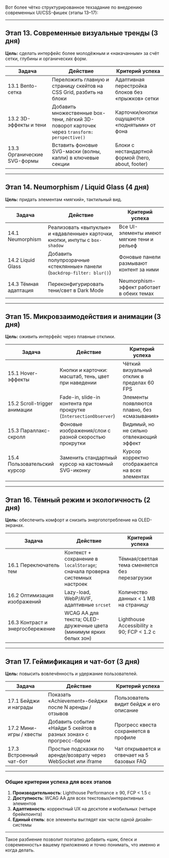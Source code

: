Вот более чётко структурированное техзадание по внедрению современных UI/CSS-фишек (этапы 13–17):

---

## Этап 13. Современные визуальные тренды (3 дня)

**Цель:** сделать интерфейс более молодёжным и «накачанным» за счёт сетки, глубины и органических форм.

| Задача                       | Действие                                                                                     | Критерий успеха                                    |
| ---------------------------- | -------------------------------------------------------------------------------------------- | -------------------------------------------------- |
| 13.1  Bento-сетка            | Переложить главную и страницу скейтов на CSS Grid, разбить на блоки                          | Адаптивная перестройка блоков без «прыжков» сетки  |
| 13.2  3D-эффекты и тени      | Добавить множественные box-тени, лёгкий 3D-поворот карточек через `transform: perspective()` | Карточки/кнопки ощущаются «поднятыми» от фона      |
| 13.3  Органические SVG-формы | Вставить фоновые SVG-маски (волны, капли) в ключевые секции                                  | Блоки с нестандартной формой (hero, about, footer) |

---

## Этап 14. Neumorphism / Liquid Glass (4 дня)

**Цель:** придать элементам «мягкий», тактильный вид.

| Задача                | Действие                                                                      | Критерий успеха                            |
| --------------------- | ----------------------------------------------------------------------------- | ------------------------------------------ |
| 14.1 Neumorphism      | Реализовать «выпуклые» и «вдавленные» карточки, кнопки, инпуты с `box-shadow` | Все UI-элементы имеют мягкие тени и рельеф |
| 14.2 Liquid Glass     | Добавить полупрозрачные «стеклянные» панели (`backdrop-filter: blur()`)       | Фоновые панели размывают контент за ними   |
| 14.3 Тёмная адаптация | Переконфигурировать тени/свет в Dark Mode                                     | Neumorphism-эффект работает в обеих темах  |

---

## Этап 15. Микровзаимодействия и анимации (3 дня)

**Цель:** оживить интерфейс через плавные отклики.

| Задача                       | Действие                                                          | Критерий успеха                                 |
| ---------------------------- | ----------------------------------------------------------------- | ----------------------------------------------- |
| 15.1 Hover-эффекты           | Кнопки и карточки: масштаб, тень, цвет при наведении              | Чёткий визуальный отклик в пределах 60 FPS      |
| 15.2 Scroll-trigger анимации | Fade-in, slide-in контента при прокрутке (`IntersectionObserver`) | Элементы появляются плавно, без «смазывания»    |
| 15.3 Параллакс-скролл        | Фоновые изображения/слои с разной скоростью прокрутки             | Видимый, но не сильно отвлекающий эффект        |
| 15.4 Пользовательский курсор | Заменить стандартный курсор на кастомный SVG-иконку               | Курсор корректно отображается на всех элементах |

---

## Этап 16. Тёмный режим и экологичность (2 дня)

**Цель:** обеспечить комфорт и снизить энергопотребление на OLED-экранах.

| Задача                           | Действие                                                                    | Критерий успеха                                |
| -------------------------------- | --------------------------------------------------------------------------- | ---------------------------------------------- |
| 16.1 Переключатель тем           | Контекст + сохранение в `localStorage`; сначала проверка системных настроек | Тёмная/светлая тема сменяется без перезагрузки |
| 16.2 Оптимизация изображений     | Lazy-load, WebP/AVIF, адаптивные `srcset`                                   | Количество данных < 1 MB на страницу           |
| 16.3 Контраст и энергосбережение | WCAG AA для текста; OLED-дружечные цвета (минимум ярких белых зон)          | Lighthouse Accessibility ≥ 90; FCP < 1.2 с     |

---

## Этап 17. Геймификация и чат-бот (3 дня)

**Цель:** повысить вовлечённость и удержание пользователей.

| Задача                  | Действие                                                           | Критерий успеха                             |
| ----------------------- | ------------------------------------------------------------------ | ------------------------------------------- |
| 17.1 Бейджи и награды   | Показать «Achievement»-бейджи после N аренды / отзывов             | Пользователь видит бейдж и его описание     |
| 17.2 Мини-игры / квесты | Добавить событие «Найди 5 скейтов в разных зонах» с прогресс-баром | Прогресс квеста сохраняется в профиле       |
| 17.3 Встроенный чат-бот | Простые подсказки по аренде/возврату через WebSocket или iframe    | Чат открывается и отвечает на 5 базовых FAQ |

---

### Общие критерии успеха для всех этапов

1. **Производительность**: Lighthouse Performance ≥ 90, FCP < 1.5 с
2. **Доступность**: WCAG AA для всех текстовых/интерактивных элементов
3. **Адаптивность**: корректный UX на десктопе и мобильных (четыре брейкпоинта)
4. **Единый стиль**: все элементы выглядят как части одной дизайн-системы

---

Такое разбиение позволит поэтапно добавить «шик, блеск и современность» вашему приложению и точно понимать, что именно и когда делать.
